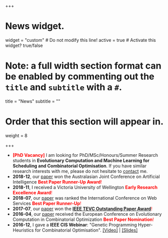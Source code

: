 +++
# News widget.

widget = "custom"  # Do not modify this line!
active = true  # Activate this widget? true/false

# Note: a full width section format can be enabled by commenting out the `title` and `subtitle` with a `#`.
title = "News"
subtitle = ""

# Order that this section will appear in.
weight = 8

+++

- <font color="red">**[PhD Vacancy]**</font> I am looking for PhD/MSc/Honours/Summer Research students in **Evolutionary Computation and Machine Learning for Scheduling and Combinatorial Optimisation**. If you have similar research interests with me, please do not hesitate to <a href="#contact">contact</a> me.
- **2018-12**, our [paper](https://meiyi1986.github.io/publication/zhang-2018-genetic/) won the Australasian Joint Conference on Artificial Intelligence <font color="red">**Best Paper Runner-Up Award**!</font>
- **2018-11**, I received a Victoria University of Wellington <font color="red">**Early Research Excellence Award**!</font>
- **2018-07**, our [paper](https://meiyi1986.github.io/publication/da-2018-hybrid/) was ranked the International Conference on Web Services <font color="red">**Best Paper Runner-Up**!</font>
- **2017-07**, our [paper](https://meiyi1986.github.io/publication/omidvar-2014-effective/) won the <font color="red">**[IEEE TEVC Outstanding Paper Award](https://cis.ieee.org/getting-involved/awards/cis-awards#TECOutstandingPaperAward)**!</font>
- **2016-04**, our [paper](https://meiyi1986.github.io/publication/da-2016-particle/) received the European Conference on Evolutionary Computation in Combinatorial Optimization <font color="red">**Best Paper Nomination**!</font> 
- **2016-12**, I gave a **IEEE CIS Webinar**: "Genetic Programming Hyper-Heuristics for Combinatorial Optimisation". <a href="https://ieeetv.ieee.org/ieeetv-specials/genetic-programming-hyper-heuristics-for-combinatorial-optimisation-yi-mei-cis-webinar">[Video]</a> | <a href="IEEEWebinar.pptx">[Slides]</a>

